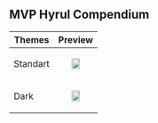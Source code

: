 ## MVP Hyrul Compendium
Themes | Preview
--- | ---
Standart | <p align="center"> <img src="https://user-images.githubusercontent.com/64149535/121128890-ca21cf00-c834-11eb-861d-898ead621b67.gif" width="50%"> </p>
Dark | <p align="center"> <img src="https://user-images.githubusercontent.com/64149535/121128858-baa28600-c834-11eb-94c3-b93ffaa50db2.gif" width="50%"> </p>
